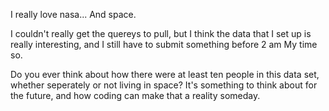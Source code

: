 I really love nasa... And space. 

I couldn't really get the quereys to pull, but I think the data that I set up is really interesting, and I still have to submit something before 2 am My time so. 

Do you ever think about how there were at least ten people in this data set, whether seperately or not living in space? It's something to think about for the future, and how coding can make that a reality someday. 